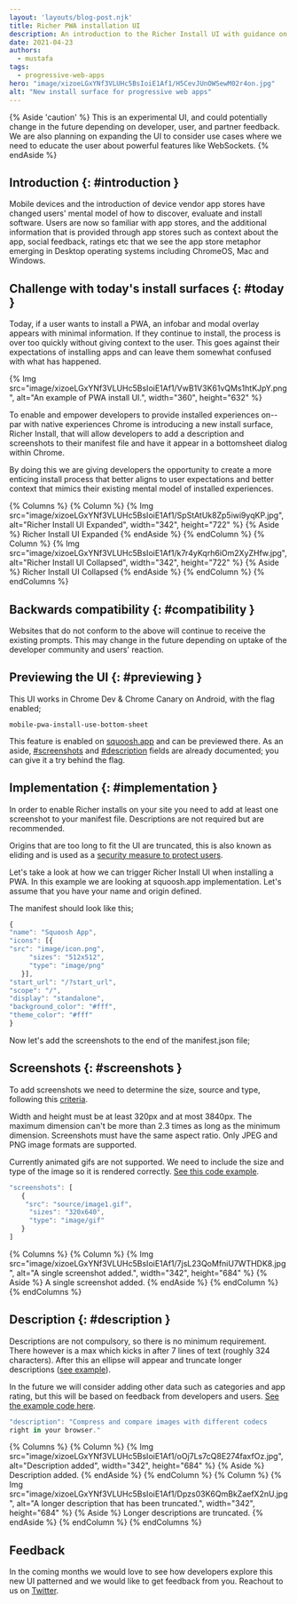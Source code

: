 ```yaml
---
layout: 'layouts/blog-post.njk'
title: Richer PWA installation UI
description: An introduction to the Richer Install UI with guidance on how to implement it.
date: 2021-04-23
authors:
  - mustafa
tags:
  - progressive-web-apps
hero: "image/xizoeLGxYNf3VLUHc5BsIoiE1Af1/H5CevJUnOWSewM02r4on.jpg"
alt: "New install surface for progressive web apps"
---
```


{% Aside 'caution' %}
This is an experimental UI, and could potentially change in the future depending on developer, user, 
and partner feedback. We are also planning on expanding the UI to consider use cases where we need to
educate the user about powerful features like WebSockets. 
{% endAside %}


## Introduction {: #introduction }

Mobile devices and the introduction of device vendor app stores have changed users' mental model
of how to discover, evaluate and install software. Users are now so familiar with app stores, and
the additional information that is provided through app stores such as context about the app,
social feedback, ratings etc that we see the app store metaphor emerging in Desktop operating
systems including ChromeOS, Mac and Windows. 

 
## Challenge with today's install surfaces {: #today }

Today, if a user wants to install a PWA, an infobar and modal overlay appears with minimal
information. If they continue to install, the process is over too quickly without giving
context to the user. This goes against their expectations of installing apps and can leave them
somewhat confused with what has happened.  

{% Img src="image/xizoeLGxYNf3VLUHc5BsIoiE1Af1/VwB1V3K61vQMs1htKJpY.png", 
alt="An example of PWA install UI.", width="360", height="632" %}

To enable and empower developers to provide installed experiences on--par with native experiences
Chrome is introducing a new install surface, Richer Install, that will allow developers to add a
description and screenshots to their manifest file and have it appear in a bottomsheet dialog
within Chrome. 

By doing this we are giving developers the opportunity to create a more enticing install process
that better aligns to user expectations and better context that mimics their existing mental model
of installed experiences. 

{% Columns %}
{% Column %}
{% Img src="image/xizoeLGxYNf3VLUHc5BsIoiE1Af1/SpStAtUk8Zp5iwi9yqKP.jpg", 
alt="Richer Install UI Expanded", width="342", height="722" %}
{% Aside %}
Richer Install UI Expanded
{% endAside %}
{% endColumn %}
{% Column %}
{% Img src="image/xizoeLGxYNf3VLUHc5BsIoiE1Af1/k7r4yKqrh6iOm2XyZHfw.jpg", 
alt="Richer Install UI Collapsed", width="342", height="722" %}
{% Aside %}
Richer Install UI Collapsed
{% endAside %}
{% endColumn %}
{% endColumns %}

## Backwards compatibility {: #compatibility }

Websites that do not conform to the above will continue to receive the existing prompts. This may
change in the future depending on uptake of the developer community and users' reaction.  

## Previewing the UI {: #previewing }

This UI works in Chrome Dev & Chrome Canary on Android, with the flag enabled;

`mobile-pwa-install-use-bottom-sheet` 

This feature is enabled on [squoosh.app](https://squoosh.app) and can be previewed there. As an
aside, [#screenshots](https://web.dev/add-manifest/#screenshots) and 
[#description](https://web.dev/add-manifest/#description) fields are already documented; 
you can give it a try behind the flag. 

## Implementation {: #implementation }

In order to enable Richer installs on your site you need to add at least one screenshot to your 
manifest file. Descriptions are not required but are recommended. 

Origins that are too long to fit the UI are truncated, this is also known as eliding and is used
as a [security measure to protect users](https://chromium.googlesource.com/chromium/src/+/master/docs/security/url_display_guidelines/url_display_guidelines.md#eliding-urls). 

Let's take a look at how we can trigger Richer Install UI when installing a PWA. In this example
we are looking at squoosh.app implementation. Let's assume that you have your name and origin
defined.

The manifest should look like this; 

 ```javascript
 {
"name": "Squoosh App",
"icons": [{
"src": "image/icon.png",
      "sizes": "512x512",
      "type": "image/png"
    }],
"start_url": "/?start_url",
"scope": "/",
"display": "standalone",
"background_color": "#fff",
"theme_color": "#fff"
}
 ```

Now let's add the screenshots to the end of the manifest.json file; 

## Screenshots {: #screenshots }

To add screenshots we need to determine the size, source and type, following this 
[criteria](https://web.dev/add-manifest/#screenshots). 

Width and height must be at least 320px and at most 3840px.
The maximum dimension can't be more than 2.3 times as long as the minimum dimension.
Screenshots must have the same aspect ratio.
Only JPEG and PNG image formats are supported.

Currently animated gifs are not supported. We need to include the size and type of the image so it 
is rendered correctly. 
[See this code example](https://glitch.com/edit/#!/richerinstall-screenshot?path=manifest.json%3A14%3A24).

 ```javascript
 "screenshots": [
    {
     "src": "source/image1.gif",
      "sizes": "320x640",
      "type": "image/gif"
    }
]
```
 
{% Columns %}
{% Column %}
{% Img src="image/xizoeLGxYNf3VLUHc5BsIoiE1Af1/7jsL23QoMfniU7WTHDK8.jpg", 
alt="A single screenshot added.", width="342", height="684" %}
{% Aside %}
A single screenshot added.
{% endAside %}
{% endColumn %}
{% endColumns %}

## Description {: #description }

Descriptions are not compulsory, so there is no minimum requirement. There however is a max which 
kicks in after 7 lines of text (roughly 324 characters). After this an ellipse will appear and 
truncate longer descriptions 
([see example](https://glitch.com/edit/#!/richerinstall-longer-description)). 

In the future we will consider adding other data such as categories and app rating, but this will 
be based on feedback from developers and users. 
[See the example code here](https://glitch.com/edit/#!/richerinstall-description?path=manifest.json%3A13%3A29).

 ```javascript
"description": "Compress and compare images with different codecs 
right in your browser."
 ```

{% Columns %}
{% Column %}
{% Img src="image/xizoeLGxYNf3VLUHc5BsIoiE1Af1/oOj7Ls7cQ8E274faxfOz.jpg", 
alt="Description added", width="342", height="684" %}
{% Aside %}
Description added.
{% endAside %}
{% endColumn %}
{% Column %}
{% Img src="image/xizoeLGxYNf3VLUHc5BsIoiE1Af1/Dpzs03K6QmBkZaefX2nU.jpg", 
alt="A longer description that has been truncated.", width="342", height="684" %}
{% Aside %}
Longer descriptions are truncated.
{% endAside %}
{% endColumn %}
{% endColumns %}



## Feedback  
In the coming months we would love to see how developers explore this new UI patterned and we 
would like to get feedback from you. Reachout to us on 
[Twitter](https://twitter.com/ChromiumDev). 